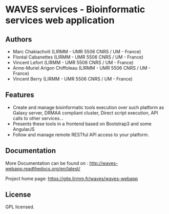 WAVES services - Bioinformatic services web application 
=======================================================

Authors
-------
* Marc Chakiachvili (LIRMM - UMR 5506 CNRS / UM - France)
* Floréal Cabanettes (LIRMM - UMR 5506 CNRS / UM  - France)
* Vincent Lefort (LIRMM - UMR 5506 CNRS / UM - France)
* Anne-Muriel Arigon Chiffoleau (LIRMM - UMR 5506 CNRS / UM - France)
* Vincent Berry (LIRMM - UMR 5506 CNRS / UM - France)

Features
--------
* Create and manage bioinformatic tools execution over such platform as
Galaxy server, DRMAA compliant cluster, Direct script execution,
API calls to other services...
* Presents these tools in a frontend based on Bootstrap3 and some 
AngularJS
* Follow and manage remote RESTful API access to your platform.

Documentation
-------------
More Documentation can be found on :
http://waves-webapp.readthedocs.org/en/latest/

Project home page:
https://gite.lirmm.fr/waves/waves-webapp


License
-------
GPL licensed.
